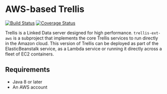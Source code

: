 # AWS-based Trellis

[![Build Status](https://travis-ci.com/trellis-ldp/trellis-ext-aws.svg?branch=master)](https://travis-ci.com/trellis-ldp/trellis-ext-aws)
[![Coverage Status](https://coveralls.io/repos/github/trellis-ldp/trellis-ext-aws/badge.svg?branch=master)](https://coveralls.io/github/trellis-ldp/trellis-ext-aws?branch=master)

Trellis is a Linked Data server designed for high performance. `trellis-ext-aws` is a subproject that implements
the core Trellis services to run directly in the Amazon cloud. This version of Trellis can be deployed as part
of the ElasticBeanstalk service, as a Lambda service or running it directly across a fleet of EC2 containers.

## Requirements

  * Java 8 or later
  * An AWS account
